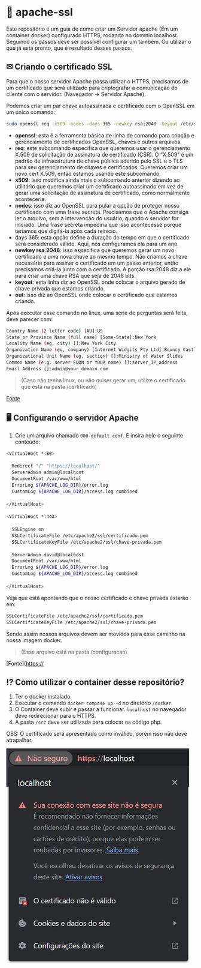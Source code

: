 # 🔑 apache-ssl
Este repositório é um guia de como criar um Servidor apache (Em um container docker) configurado HTTPS, rodando no domínio localhost. Seguindo os passos deve ser possível configurar um também. Ou utilizar o que já está pronto, que é resultado desses passos.

## ✉ Criando o certificado SSL 

Para que o nosso servidor Apache possa utilizar o HTTPS, precisamos de um certificado que será utilizado para criptografar a comunicação do cliente com o servidor. (Navegador -> Servidor Apache). 

Podemos criar um par chave autoassinada e certificado com o OpenSSL em um único comando:

```bash
sudo openssl req -x509 -nodes -days 365 -newkey rsa:2048 -keyout /etc/ssl/private/apache-selfsigned.key -out /etc/ssl/certs/apache-selfsigned.crt
```

- **openssl**: esta é a ferramenta básica de linha de comando para criação e gerenciamento de certificados OpenSSL, chaves e outros arquivos.
- **req**: este subcomando especifica que queremos usar o gerenciamento X.509 de solicitação de assinatura de certificado (CSR). O “X.509” é um padrão de infraestrutura de chave pública aderido pelo SSL e o TLS para seu gerenciamento de chaves e certificados. Queremos criar um novo cert X.509, então estamos usando este subcomando.
- **x509**: isso modifica ainda mais o subcomando anterior dizendo ao utilitário que queremos criar um certificado autoassinado em vez de gerar uma solicitação de assinatura de certificado, como normalmente aconteceria.
- **nodes**: isso diz ao OpenSSL para pular a opção de proteger nosso certificado com uma frase secreta. Precisamos que o Apache consiga ler o arquivo, sem a intervenção do usuário, quando o servidor for iniciado. Uma frase secreta impediria que isso acontecesse porque teríamos que digitá-la após cada reinício.
- days 365: esta opção define a duração do tempo em que o certificado será considerado válido. Aqui, nós configuramos ela para um ano.
- **newkey rsa:2048**: isso especifica que queremos gerar um novo certificado e uma nova chave ao mesmo tempo. Não criamos a chave necessária para assinar o certificado em um passo anterior, então precisamos criá-la junto com o certificado. A porção rsa:2048 diz a ele para criar uma chave RSA que seja de 2048 bits.
- **keyout**: esta linha diz ao OpenSSL onde colocar o arquivo gerado de chave privada que estamos criando.
- **out**: isso diz ao OpenSSL onde colocar o certificado que estamos criando.

Após executar esse comando no linux, uma série de perguntas será feita, deve parecer com:


```bash
Country Name (2 letter code) [AU]:US
State or Province Name (full name) [Some-State]:New York
Locality Name (eg, city) []:New York City
Organization Name (eg, company) [Internet Widgits Pty Ltd]:Bouncy Castles, Inc.
Organizational Unit Name (eg, section) []:Ministry of Water Slides
Common Name (e.g. server FQDN or YOUR name) []:server_IP_address
Email Address []:admin@your_domain.com
```

> (Caso não tenha linux, ou não quiser gerar um, utilize o certificado que está na pasta /certificado)


[Fonte](https://www.digitalocean.com/community/tutorials/how-to-create-a-self-signed-ssl-certificate-for-apache-in-ubuntu-18-04-pt)


## 🖥 Configurando o servidor Apache

1. Crie um arquivo chamado `000-default.conf`. E insira nele o seguinte conteúdo:

```bash
<VirtualHost *:80>

  Redirect "/" "https://localhost/"
  ServerAdmin admin@localhost
  DocumentRoot /var/www/html
  ErrorLog ${APACHE_LOG_DIR}/error.log
  CustomLog ${APACHE_LOG_DIR}/access.log combined

</VirtualHost>

<VirtualHost *:443>

  SSLEngine on
  SSLCertificateFile /etc/apache2/ssl/certificado.pem
  SSLCertificateKeyFile /etc/apache2/ssl/chave-privada.pem

  ServerAdmin david@localhost
  DocumentRoot /var/www/html
  ErrorLog ${APACHE_LOG_DIR}/error.log
  CustomLog ${APACHE_LOG_DIR}/access.log combined

</VirtualHost>
```

Veja que está apontando que o nosso certificado e chave privada estarão em:

```bash
SSLCertificateFile /etc/apache2/ssl/certificado.pem
SSLCertificateKeyFile /etc/apache2/ssl/chave-privada.pem
```
Sendo assim nossos arquivos devem ser movidos para esse caminho na nossa imagem docker.

> (Esse arquivo está na pasta /configuracao)

[Fonte]([https://](https://dockerwebdev.com/tutorials/docker-php-development/)

## ⁉ Como utilizar o container desse repositório?

1. Ter o docker instalado.
2. Executar o comando `docker compose up -d` no diretório `/docker`.
3. O Container deve subir e passar a funcionar. `localhost` no navegador deve redirecionar para o HTTPS.
4. A pasta `/src` deve ser utilizada para colocar os código php.

OBS: O certificado será apresentado como inválido, porém isso não deve atrapalhar.

![Certifacado](./imagem/certificado.png)
